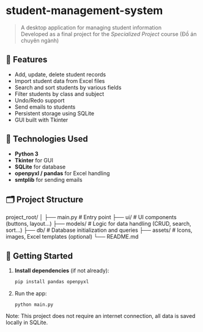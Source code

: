 # student-management-system

> A desktop application for managing student information  
> Developed as a final project for the *Specialized Project* course (Đồ án chuyên ngành)

## 📌 Features

- Add, update, delete student records
- Import student data from Excel files
- Search and sort students by various fields
- Filter students by class and subject
- Undo/Redo support
- Send emails to students
- Persistent storage using SQLite
- GUI built with Tkinter

## 🧠 Technologies Used

- **Python 3**
- **Tkinter** for GUI
- **SQLite** for database
- **openpyxl / pandas** for Excel handling
- **smtplib** for sending emails

## 🗂️ Project Structure

project_root/
 │ ├── main.py # Entry point 
 ├── ui/ # UI components (buttons, layout...) 
 ├── models/ # Logic for data handling (CRUD, search, sort...) 
 ├── db/ # Database initialization and queries 
 ├── assets/ # Icons, images, Excel templates (optional) 
 └── README.md

 ## 🚀 Getting Started

1. **Install dependencies** (if not already):
   ```bash
   pip install pandas openpyxl

2. Run the app:
    ```
    python main.py

Note: This project does not require an internet connection, all data is saved locally in SQLite.
